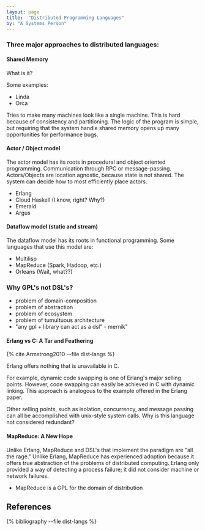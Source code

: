 ```yaml
---
layout: page
title:  "Distributed Programming Languages"
by: "A Systems Person"
---
```


### Three major approaches to distributed languages:

#### Shared Memory

What is it?

Some examples:

* Linda
* Orca

Tries to make many machines look like a single machine.
This is hard because of consistency and partitioning.
The logic of the program is simple, but requiring that the system handle shared memory opens up many opportunities for performance bugs.

#### Actor / Object model

The actor model has its roots in procedural and object oriented programming.
Communication through RPC or message-passing.
Actors/Objects are location agnostic, because state is not shared.
The system can decide how to most efficiently place actors.

* Erlang
* Cloud Haskell (I know, right? Why?)
* Emerald
* Argus

#### Dataflow model (static and stream)

The dataflow model has its roots in functional programming.
Some languages that use this model are:

* Multilisp
* MapReduce (Spark, Hadoop, etc.)
* Orleans (Wait, what??)

### Why GPL's not DSL's?

* problem of domain-composition
* problem of abstraction
* problem of ecosystem
* problem of tumultuous architecture
* "any gpl + library can act as a dsl" - mernik"

#### Erlang vs C: A Tar and Feathering

{% cite Armstrong2010 --file dist-langs %}

Erlang offers nothing that is unavailable in C.

For example, dynamic code swapping is one of Erlang's major selling points.
However, code swapping can easily be achieved in C with dynamic linking.
This approach is analogous to the example offered in the Erlang paper.

Other selling points, such as isolation, concurrency, and message passing can all be accomplished with unix-style system calls.
Why is this language not considered redundant?

#### MapReduce: A New Hope

Unlike Erlang, MapReduce and DSL's that implement the paradigm are "all the rage."
Unlike Erlang, MapReduce has experienced adoption because it offers true abstraction of the problems of distributed computing.
Erlang only provided a way of detecting a process failure; it did not consider machine or network failures.

* MapReduce is a GPL for the domain of distribution

## References

{% bibliography --file dist-langs %}
